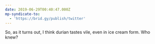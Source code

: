 ```yaml
---
date: 2019-06-29T00:40:47.000Z
mp-syndicate-to:
  - 'https://brid.gy/publish/twitter'
---
```


So, as it turns out, I think durian tastes vile, even in ice cream form. Who knew?
